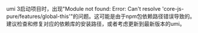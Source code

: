 umi 3启动项目时，出现"Module not found: Error: Can't resolve 'core-js-pure/features/global-this'"的问题。这可能是由于npm包依赖路径错误导致的。建议检查和修复对应的依赖库的安装路径，或者考虑更新到最新版本的umi。
